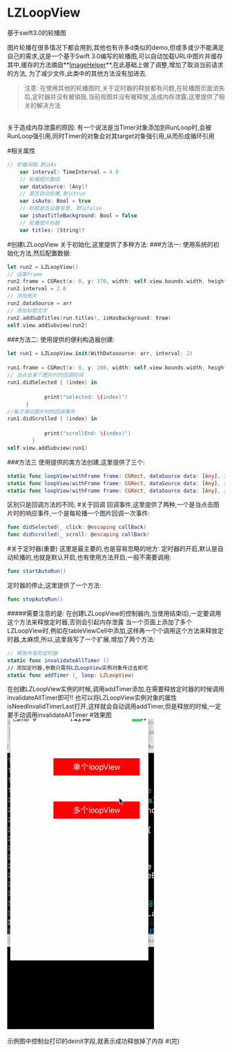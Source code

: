 
# LZLoopView
基于swift3.0的轮播图

图片轮播在很多情况下都会用到,其他也有许多d类似的demo,但或多或少不能满足自己的需求,这是一个基于Swift 3.0编写的轮播图,可以自动加载URL中图片并缓存
其中,缓存的方法摘自**[ImageHelper](https://github.com/melvitax/ImageHelper)**,在此基础上做了调整,增加了取消当前请求的方法,
为了减少文件,此类中的其他方法没有加进去.
>注意:
在使用其他的轮播图时,关于定时器的释放都有问题,在轮播图页面消失后,定时器并没有被销毁,当前视图并没有被释放,造成内存泄露,这里提供了相关的解决方法
<br>
关于造成内存泄露的原因: 有一个说法是当Timer对象添加到RunLoop时,会被RunLoop强引用,同时Timer的对象会对其target对象强引用,从而形成循环引用


#相关属性
```Swift
// 轮播间隔.默认4s
    var interval: TimeInterval = 4.0
    // 轮播图片数组
    var dataSource: [Any]?
    // 是否自动轮播,默认true
    var isAuto: Bool = true
    // 标题是否设置背景, 默认false
    var ishasTitleBackground: Bool = false
    // 轮播图片标题
    var titles: [String]?
```
#创建LZLoopView
关于初始化,这里提供了多种方法:
###方法一:
使用系统的初始化方法,然后配置数据:
```Swift
let run2 = LZLoopView()
// 设置frame
run2.frame = CGRect(x: 0, y: 370, width: self.view.bounds.width, height: 100)
run2.interval = 2.0
// 添加图片
run2.dataSource = arr
// 添加标题文字
run2.addSubTitles(run.titles!, isHasBackground: true)
self.view.addSubview(run2)
```
###方法二:
使用提供的便利构造器创建:
```Swift
let run1 = LZLoopView.init(WithDatasource: arr, interval: 2)
        
run1.frame = CGRect(x: 0, y: 260, width: self.view.bounds.width, height: 100)
// 当点击某个图片时的回调时间
run1.didSelected { (index) in
            
            print("selected: \(index)")
      }
//每次滑动图片时的回调事件  
run1.didScrolled { (index) in
            
            print("scrollEnd: \(index)")
        }
self.view.addSubview(run1)
```
###方法三
使用提供的类方法创建,这里提供了三个:
```Swift
static func loopView(withFrame frame: CGRect, dataSource data: [Any], interval: TimeInterval) -> LZLoopView
static func loopView(withFrame frame: CGRect, dataSource data: [Any], interval: TimeInterval, didSelected: @escaping callBack) -> LZLoopView
static func loopView(withFrame frame: CGRect, dataSource data: [Any], interval: TimeInterval, didSelected: @escaping callBack, didScrolled: @escaping callBack) -> LZLoopView
```
区别只是回调方法的不同;
#关于回调
回调事件,这里提供了两种,一个是当点击图片时的响应事件,一个是每轮播一个图片回调一次事件:
```Swift
func didSelected(_ click: @escaping callBack)
func didScrolled(_ scroll: @escaping callBack)
```
#关于定时器(重要)
这里是最主要的,也是容易忽略的地方:
定时器的开启,默认是自动轮播的,也就是默认开启,也有使用方法开启,一般不需要调用:
```Swift
func startAutoRun()
```
定时器的停止,这里提供了一个方法:
```swift
func stopAutoRun()
```
#####需要注意的是: 在创建LZLoopView的控制器内,当使用结束l后,一定要调用这个方法来释放定时器,否则会引起内存泄露
当一个页面上添加了多个LZLoopView时,例如在tableViewCell中添加,这样再一个个调用这个方法来释放定时器,太麻烦,所以,这里我写了一个扩展,增加了两个方法:
```Swift
// 释放所有的定时器
static func invalidateAllTimer ()
// 添加定时器,参数只需将LZLoopView实例对象传过去即可
static func addTimer (_ loop: LZLoopView)
```
在创建LZLoopView实例的时候,调用addTimer添加,在需要释放定时器的时候调用invalidateAllTimer即可!!
也可以将LZLoopView实例对象的属性isNeedInvalidTimerLast打开,这样就会自动调用addTimer,但是释放的时候,一定要手动调用invalidateAllTimer
#效果图
<br/>
![](https://github.com/LQQZYY/LZLoopView/blob/master/创建文件1.gif)

示例图中控制台打印的deinit字段,就表示成功释放掉了内存
#(完)
